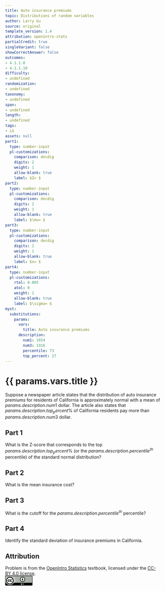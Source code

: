 ```yaml
---
title: Auto insurance premiums
topic: Distributions of random variables
author: Larry Gu
source: original
template_version: 1.4
attribution: openintro-stats
partialCredit: true
singleVariant: false
showCorrectAnswer: false
outcomes:
- 4.1.1.0
- 4.1.1.10
difficulty:
- undefined
randomization:
- undefined
taxonomy:
- undefined
span:
- undefined
length:
- undefined
tags:
- LG
assets: null
part1:
  type: number-input
  pl-customizations:
    comparison: decdig
    digits: 2
    weight: 1
    allow-blank: true
    label: $Z= $
part2:
  type: number-input
  pl-customizations:
    comparison: decdig
    digits: 2
    weight: 1
    allow-blank: true
    label: $\mu= $
part3:
  type: number-input
  pl-customizations:
    comparison: decdig
    digits: 2
    weight: 1
    allow-blank: true
    label: $x= $
part4:
  type: number-input
  pl-customizations:
    rtol: 0.005
    atol: 0
    weight: 1
    allow-blank: true
    label: $\sigma= $
myst:
  substitutions:
    params:
      vars:
        title: Auto insurance premiums
      description:
        num1: 1654
        num3: 1916
        percentile: 73
        top_percent: 27
---
```

# {{ params.vars.title }}
Suppose a newspaper article states that the distribution of auto insurance premiums for residents of California is approximately normal with a mean of ${{ params.description.num1 }}$ dollar. The article also states that ${{params.description.top_percent}}$% of California residents pay more than ${{ params.description.num3 }}$ dollar.

## Part 1

What is the Z-score that corresponds to the top ${{params.description.top_percent}}$% (or the ${{params.description.percentile}}^{th}$ percentile) of the standard normal distribution?

## Part 2

What is the mean insurance cost?

## Part 3

What is the cutoff for the ${{params.description.percentile}}^{th}$ percentile?

## Part 4

Identify the standard deviation of insurance premiums in California.

## Attribution

Problem is from the [OpenIntro Statistics](https://openintro.org/book/os/) textbook, licensed under the [CC-BY 4.0 license](https://creativecommons.org/licenses/by/4.0/).<br>![Image representing the Creative Commons 4.0 BY license.](https://raw.githubusercontent.com/firasm/bits/master/by.png)